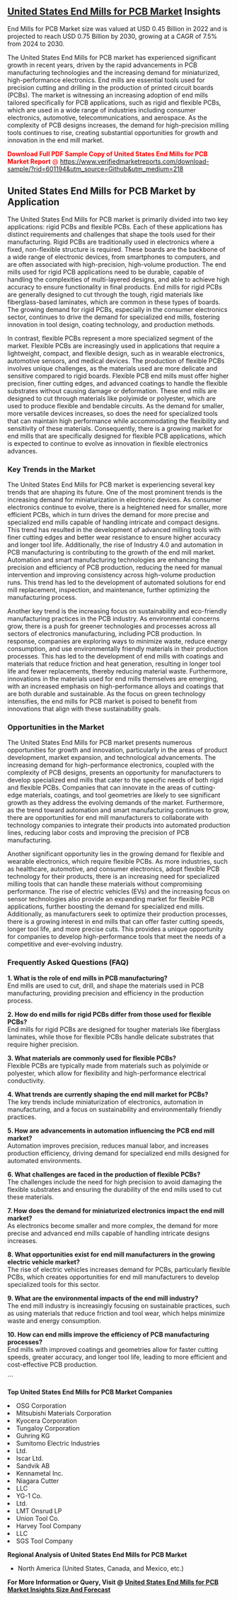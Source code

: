 <h2><a href="https://www.verifiedmarketreports.com/download-sample/?rid=601194&amp;utm_source=Github&amp;utm_medium=218" target="_blank">United States End Mills for PCB Market</a> Insights</h2><p>End Mills for PCB Market size was valued at USD 0.45 Billion in 2022 and is projected to reach USD 0.75 Billion by 2030, growing at a CAGR of 7.5% from 2024 to 2030.</p><p> <p>The United States End Mills for PCB market has experienced significant growth in recent years, driven by the rapid advancements in PCB manufacturing technologies and the increasing demand for miniaturized, high-performance electronics. End mills are essential tools used for precision cutting and drilling in the production of printed circuit boards (PCBs). The market is witnessing an increasing adoption of end mills tailored specifically for PCB applications, such as rigid and flexible PCBs, which are used in a wide range of industries including consumer electronics, automotive, telecommunications, and aerospace. As the complexity of PCB designs increases, the demand for high-precision milling tools continues to rise, creating substantial opportunities for growth and innovation in the end mill market. <p><span class=""><span style="color: #ff0000;"><strong>Download Full PDF Sample Copy of United States End Mills for PCB Market Report</strong> @ </span><a href="https://www.verifiedmarketreports.com/download-sample/?rid=601194&amp;utm_source=Github&amp;utm_medium=218" target="_blank">https://www.verifiedmarketreports.com/download-sample/?rid=601194&amp;utm_source=Github&amp;utm_medium=218</a></span></p></p> <h2>United States End Mills for PCB Market by Application</h2> <p>The United States End Mills for PCB market is primarily divided into two key applications: rigid PCBs and flexible PCBs. Each of these applications has distinct requirements and challenges that shape the tools used for their manufacturing. Rigid PCBs are traditionally used in electronics where a fixed, non-flexible structure is required. These boards are the backbone of a wide range of electronic devices, from smartphones to computers, and are often associated with high-precision, high-volume production. The end mills used for rigid PCB applications need to be durable, capable of handling the complexities of multi-layered designs, and able to achieve high accuracy to ensure functionality in final products. End mills for rigid PCBs are generally designed to cut through the tough, rigid materials like fiberglass-based laminates, which are common in these types of boards. The growing demand for rigid PCBs, especially in the consumer electronics sector, continues to drive the demand for specialized end mills, fostering innovation in tool design, coating technology, and production methods.</p> <p>In contrast, flexible PCBs represent a more specialized segment of the market. Flexible PCBs are increasingly used in applications that require a lightweight, compact, and flexible design, such as in wearable electronics, automotive sensors, and medical devices. The production of flexible PCBs involves unique challenges, as the materials used are more delicate and sensitive compared to rigid boards. Flexible PCB end mills must offer higher precision, finer cutting edges, and advanced coatings to handle the flexible substrates without causing damage or deformation. These end mills are designed to cut through materials like polyimide or polyester, which are used to produce flexible and bendable circuits. As the demand for smaller, more versatile devices increases, so does the need for specialized tools that can maintain high performance while accommodating the flexibility and sensitivity of these materials. Consequently, there is a growing market for end mills that are specifically designed for flexible PCB applications, which is expected to continue to evolve as innovation in flexible electronics advances.</p> <h3>Key Trends in the Market</h3> <p>The United States End Mills for PCB market is experiencing several key trends that are shaping its future. One of the most prominent trends is the increasing demand for miniaturization in electronic devices. As consumer electronics continue to evolve, there is a heightened need for smaller, more efficient PCBs, which in turn drives the demand for more precise and specialized end mills capable of handling intricate and compact designs. This trend has resulted in the development of advanced milling tools with finer cutting edges and better wear resistance to ensure higher accuracy and longer tool life. Additionally, the rise of Industry 4.0 and automation in PCB manufacturing is contributing to the growth of the end mill market. Automation and smart manufacturing technologies are enhancing the precision and efficiency of PCB production, reducing the need for manual intervention and improving consistency across high-volume production runs. This trend has led to the development of automated solutions for end mill replacement, inspection, and maintenance, further optimizing the manufacturing process.</p> <p>Another key trend is the increasing focus on sustainability and eco-friendly manufacturing practices in the PCB industry. As environmental concerns grow, there is a push for greener technologies and processes across all sectors of electronics manufacturing, including PCB production. In response, companies are exploring ways to minimize waste, reduce energy consumption, and use environmentally friendly materials in their production processes. This has led to the development of end mills with coatings and materials that reduce friction and heat generation, resulting in longer tool life and fewer replacements, thereby reducing material waste. Furthermore, innovations in the materials used for end mills themselves are emerging, with an increased emphasis on high-performance alloys and coatings that are both durable and sustainable. As the focus on green technology intensifies, the end mills for PCB market is poised to benefit from innovations that align with these sustainability goals.</p> <h3>Opportunities in the Market</h3> <p>The United States End Mills for PCB market presents numerous opportunities for growth and innovation, particularly in the areas of product development, market expansion, and technological advancements. The increasing demand for high-performance electronics, coupled with the complexity of PCB designs, presents an opportunity for manufacturers to develop specialized end mills that cater to the specific needs of both rigid and flexible PCBs. Companies that can innovate in the areas of cutting-edge materials, coatings, and tool geometries are likely to see significant growth as they address the evolving demands of the market. Furthermore, as the trend toward automation and smart manufacturing continues to grow, there are opportunities for end mill manufacturers to collaborate with technology companies to integrate their products into automated production lines, reducing labor costs and improving the precision of PCB manufacturing.</p> <p>Another significant opportunity lies in the growing demand for flexible and wearable electronics, which require flexible PCBs. As more industries, such as healthcare, automotive, and consumer electronics, adopt flexible PCB technology for their products, there is an increasing need for specialized milling tools that can handle these materials without compromising performance. The rise of electric vehicles (EVs) and the increasing focus on sensor technologies also provide an expanding market for flexible PCB applications, further boosting the demand for specialized end mills. Additionally, as manufacturers seek to optimize their production processes, there is a growing interest in end mills that can offer faster cutting speeds, longer tool life, and more precise cuts. This provides a unique opportunity for companies to develop high-performance tools that meet the needs of a competitive and ever-evolving industry.</p> <h3>Frequently Asked Questions (FAQ)</h3> <p><strong>1. What is the role of end mills in PCB manufacturing?</strong><br>End mills are used to cut, drill, and shape the materials used in PCB manufacturing, providing precision and efficiency in the production process.</p> <p><strong>2. How do end mills for rigid PCBs differ from those used for flexible PCBs?</strong><br>End mills for rigid PCBs are designed for tougher materials like fiberglass laminates, while those for flexible PCBs handle delicate substrates that require higher precision.</p> <p><strong>3. What materials are commonly used for flexible PCBs?</strong><br>Flexible PCBs are typically made from materials such as polyimide or polyester, which allow for flexibility and high-performance electrical conductivity.</p> <p><strong>4. What trends are currently shaping the end mill market for PCBs?</strong><br>The key trends include miniaturization of electronics, automation in manufacturing, and a focus on sustainability and environmentally friendly practices.</p> <p><strong>5. How are advancements in automation influencing the PCB end mill market?</strong><br>Automation improves precision, reduces manual labor, and increases production efficiency, driving demand for specialized end mills designed for automated environments.</p> <p><strong>6. What challenges are faced in the production of flexible PCBs?</strong><br>The challenges include the need for high precision to avoid damaging the flexible substrates and ensuring the durability of the end mills used to cut these materials.</p> <p><strong>7. How does the demand for miniaturized electronics impact the end mill market?</strong><br>As electronics become smaller and more complex, the demand for more precise and advanced end mills capable of handling intricate designs increases.</p> <p><strong>8. What opportunities exist for end mill manufacturers in the growing electric vehicle market?</strong><br>The rise of electric vehicles increases demand for PCBs, particularly flexible PCBs, which creates opportunities for end mill manufacturers to develop specialized tools for this sector.</p> <p><strong>9. What are the environmental impacts of the end mill industry?</strong><br>The end mill industry is increasingly focusing on sustainable practices, such as using materials that reduce friction and tool wear, which helps minimize waste and energy consumption.</p> <p><strong>10. How can end mills improve the efficiency of PCB manufacturing processes?</strong><br>End mills with improved coatings and geometries allow for faster cutting speeds, greater accuracy, and longer tool life, leading to more efficient and cost-effective PCB production.</p> ```</p><p><strong>Top United States End Mills for PCB Market Companies</strong></p><div data-test-id=""><p><li>OSG Corporation</li><li> Mitsubishi Materials Corporation</li><li> Kyocera Corporation</li><li> Tungaloy Corporation</li><li> Guhring KG</li><li> Sumitomo Electric Industries</li><li> Ltd.</li><li> Iscar Ltd.</li><li> Sandvik AB</li><li> Kennametal Inc.</li><li> Niagara Cutter</li><li> LLC</li><li> YG-1 Co.</li><li> Ltd.</li><li> LMT Onsrud LP</li><li> Union Tool Co.</li><li> Harvey Tool Company</li><li> LLC</li><li> SGS Tool Company</li></p><div><strong>Regional Analysis of&nbsp;United States End Mills for PCB Market</strong></div><ul><li dir="ltr"><p dir="ltr">North America&nbsp;(United States, Canada, and Mexico, etc.)</p></li></ul><p><strong>For More Information or Query, Visit @&nbsp;</strong><strong><a href="https://www.verifiedmarketreports.com/product/end-mills-for-pcb-market/?utm_source=Github&amp;utm_medium=218" target="_blank">United States End Mills for PCB Market Insights Size And Forecast</a></strong></p></div>

